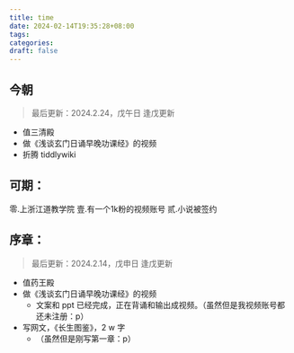 ```yaml
---
title: time
date: 2024-02-14T19:35:28+08:00
tags: 
categories: 
draft: false
---
```

## 今朝

> 最后更新：2024.2.24，戊午日
> 逢戊更新

- 值三清殿
- 做《浅谈玄门日诵早晚功课经》的视频
- 折腾 tiddlywiki

## 可期：
零.上浙江道教学院
壹.有一个1k粉的视频账号
贰.小说被签约

## 序章：

> 最后更新：2024.2.14，戊申日
> 逢戊更新

- 值药王殿
- 做《浅谈玄门日诵早晚功课经》的视频
	- 文案和 ppt 已经完成，正在背诵和输出成视频。（虽然但是我视频账号都还未注册：p）
- 写网文，《长生图鉴》，2 w 字
	- （虽然但是刚写第一章：p）
